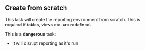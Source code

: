 Create from scratch
-------------------

This task will create the reporting environment from scratch. This is required
if tables, views etc. are redefined.

This is a **dangerous** task:

 * It will disrupt reporting as it's run
